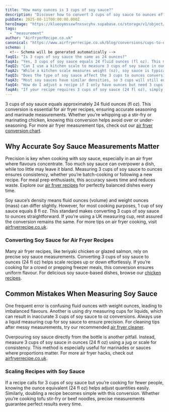 ```yaml
---
title: "How many ounces is 3 cups of soy sauce?"
description: "Discover how to convert 3 cups of soy sauce to ounces effortlessly for precise air fryer recipes. Get the exact measurement now!"
pubDate: 2025-08-11T00:00:00.000Z
heroImage: "https://klueoymssxwfnxsvcyhv.supabase.co/storage/v1/object/public/Shmucket/how-many-ounces-is-3-cups-of-soy-sauce.webp"
tags:
  - "measurement"
author: "AirFryerRecipe.co.uk"
canonical: "https://www.airfryerrecipe.co.uk/blog/conversions/cups-to-ounces/how-many-ounces-is-3-cups-of-soy-sauce"
schema: |
  <!-- Schema will be generated automatically -->
faqQ1: "Is 3 cups of soy sauce the same as 24 ounces?"
faqA1: "Yes, 3 cups of soy sauce equals 24 fluid ounces (fl oz). This measurement is based on the standard conversion where 1 cup of liquid equals 8 fl oz. For air fryer recipes, this ensures accurate seasoning."
faqQ2: "Can I use a kitchen scale to measure 3 cups of soy sauce in ounces?"
faqA2: "While a kitchen scale measures weight (oz), soy sauce is typically measured by volume (fl oz). For precision, use a liquid measuring cup to convert 3 cups of soy sauce to 24 fl oz. A scale may give slightly different results due to density."
faqQ3: "Does the type of soy sauce affect the 3 cups to ounces conversion?"
faqA3: "Most soy sauces have similar densities, so 3 cups will still equal roughly 24 fl oz. However, thicker varieties like tamari may vary slightly. For air fryer recipes, stick to standard soy sauce for consistent results."
faqQ4: "How do I adjust a recipe if I only have ounces but need 3 cups of soy sauce?"
faqA4: "If your recipe requires 3 cups of soy sauce (24 fl oz), simply measure out 24 fl oz using a liquid measuring jug. This ensures the correct balance of flavours, especially in air fryer dishes where seasoning is crucial."
---
```

<p>3 cups of soy sauce equals approximately 24 fluid ounces (fl oz). This conversion is essential for air fryer recipes, ensuring accurate seasoning and marinade measurements. Whether you’re whipping up a stir-fry or marinating chicken, knowing this conversion helps avoid over or under-seasoning. For more air fryer measurement tips, check out our <a href=https://www.airfryerrecipe.co.uk/air-fryer-conversion-chart>air fryer conversion chart</a>.</p>  

<h2>Why Accurate Soy Sauce Measurements Matter</h2>  
<p>Precision is key when cooking with soy sauce, especially in an air fryer where flavours concentrate. Too much soy sauce can overpower a dish, while too little may leave it bland. Measuring 3 cups of soy sauce to ounces ensures consistency, whether you’re batch-cooking or following a new recipe. For meal prep enthusiasts, this accuracy saves time and reduces waste. Explore our <a href=https://www.airfryerrecipe.co.uk/recipes>air fryer recipes</a> for perfectly balanced dishes every time.</p>  

<p>Soy sauce’s density means fluid ounces (volume) and weight ounces (mass) can differ slightly. However, for most cooking purposes, 1 cup of soy sauce equals 8 fl oz. This standard makes converting 3 cups of soy sauce to ounces straightforward. If you’re using a UK measuring cup, rest assured the conversion remains the same. For more tips on air fryer cooking, visit <a href=https://www.airfryerrecipe.co.uk>airfryerrecipe.co.uk</a>.</p>  

<h3>Converting Soy Sauce for Air Fryer Recipes</h3>  
<p>Many air fryer recipes, like teriyaki chicken or glazed salmon, rely on precise soy sauce measurements. Converting 3 cups of soy sauce to ounces (24 fl oz) helps scale recipes up or down effortlessly. If you’re cooking for a crowd or prepping freezer meals, this conversion ensures uniform flavour. For delicious soy sauce-based dishes, browse our <a href=https://www.airfryerrecipe.co.uk/recipe-category/chicken>chicken recipes</a>.</p>  

<h2>Common Mistakes When Measuring Soy Sauce</h2>  
<p>One frequent error is confusing fluid ounces with weight ounces, leading to imbalanced flavours. Another is using dry measuring cups for liquids, which can result in inaccurate 3 cups of soy sauce to oz conversions. Always use a liquid measuring cup for soy sauce to ensure precision. For cleaning tips after messy measurements, try our recommended <a href=https://www.airfryerrecipe.co.uk/air-fryer-cleaner>air fryer cleaner</a>.</p>  

<p>Overpouring soy sauce directly from the bottle is another pitfall. Instead, measure 3 cups of soy sauce in ounces (24 fl oz) using a jug or scale for consistency. This method is especially useful for marinades or sauces where proportions matter. For more air fryer hacks, check out <a href=https://www.airfryerrecipe.co.uk>airfryerrecipe.co.uk</a>.</p>  

<h3>Scaling Recipes with Soy Sauce</h3>  
<p>If a recipe calls for 3 cups of soy sauce but you’re cooking for fewer people, knowing the ounce equivalent (24 fl oz) helps adjust quantities easily. Similarly, doubling a recipe becomes simple with this conversion. Whether you’re cooking tofu stir-fry or beef noodles, precise measurements guarantee perfect results every time.</p>
